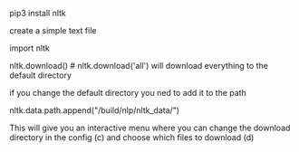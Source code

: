 pip3 install nltk

create a simple text file

import nltk

nltk.download() # nltk.download('all') will download everything to the default directory

if you change the default directory you ned to add it to the path

nltk.data.path.append("/build/nlp/nltk_data/")

This will give you an interactive menu where you can change the download directory in the config (c) and choose which files to download (d)


